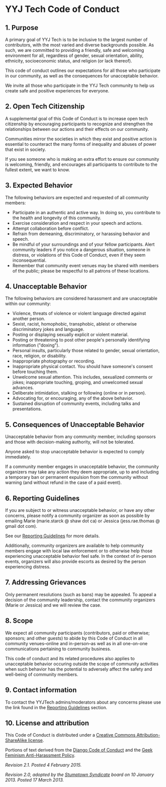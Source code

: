 
# YYJ Tech Code of Conduct

## 1\. Purpose

A primary goal of YYJ Tech is to be inclusive to the largest number of contributors, with the most varied and diverse backgrounds possible. As such, we are committed to providing a friendly, safe and welcoming environment for all, regardless of gender, sexual orientation, ability, ethnicity, socioeconomic status, and religion (or lack thereof).

This code of conduct outlines our expectations for all those who participate in our community, as well as the consequences for unacceptable behavior.

We invite all those who participate in the YYJ Tech community to help us create safe and positive experiences for everyone.

## 2\. Open Tech Citizenship

A supplemental goal of this Code of Conduct is to increase open tech citizenship by encouraging participants to recognize and strengthen the relationships between our actions and their effects on our community.

Communities mirror the societies in which they exist and positive action is essential to counteract the many forms of inequality and abuses of power that exist in society.

If you see someone who is making an extra effort to ensure our community is welcoming, friendly, and encourages all participants to contribute to the fullest extent, we want to know.

## 3\. Expected Behavior

The following behaviors are expected and requested of all community members:

* Participate in an authentic and active way. In doing so, you contribute to the health and longevity of this community.
* Exercise consideration and respect in your speech and actions.
* Attempt collaboration before conflict.
* Refrain from demeaning, discriminatory, or harassing behavior and speech.
* Be mindful of your surroundings and of your fellow participants. Alert community leaders if you notice a dangerous situation, someone in distress, or violations of this Code of Conduct, even if they seem inconsequential.
* Remember that community event venues may be shared with members of the public; please be respectful to all patrons of these locations.

## 4\. Unacceptable Behavior

The following behaviors are considered harassment and are unacceptable within our community:

* Violence, threats of violence or violent language directed against another person.
* Sexist, racist, homophobic, transphobic, ableist or otherwise discriminatory jokes and language.
* Posting or displaying sexually explicit or violent material.
* Posting or threatening to post other people's personally identifying information ("doxing").
* Personal insults, particularly those related to gender, sexual orientation, race, religion, or disability.
* Inappropriate photography or recording.
* Inappropriate physical contact. You should have someone's consent before touching them.
* Unwelcome sexual attention. This includes, sexualized comments or jokes; inappropriate touching, groping, and unwelcomed sexual advances.
* Deliberate intimidation, stalking or following (online or in person).
* Advocating for, or encouraging, any of the above behavior.
* Sustained disruption of community events, including talks and presentations.

## 5\. Consequences of Unacceptable Behavior

Unacceptable behavior from any community member, including sponsors and those with decision-making authority, will not be tolerated.

Anyone asked to stop unacceptable behavior is expected to comply immediately.

If a community member engages in unacceptable behavior, the community organizers may take any action they deem appropriate, up to and including a temporary ban or permanent expulsion from the community without warning (and without refund in the case of a paid event).

## 6\. Reporting Guidelines

If you are subject to or witness unacceptable behavior, or have any other concerns, please notify a community organizer as soon as possible by emailing Marie (marie.starck @ shaw dot ca) or Jessica (jess.rae.thomas @ gmail dot com).

See our [Reporting Guidelines](https://github.com/yyjtech/code-of-conduct/blob/master/reporting_guidelines.md) for more details.

Additionally, community organizers are available to help community members engage with local law enforcement or to otherwise help those experiencing unacceptable behavior feel safe. In the context of in-person events, organizers will also provide escorts as desired by the person experiencing distress.

## 7\. Addressing Grievances

Only permanent resolutions (such as bans) may be appealed. To appeal a decision of the community leadership, contact the community organizers (Marie or Jessica) and we will review the case.

## 8\. Scope

We expect all community participants (contributors, paid or otherwise; sponsors; and other guests) to abide by this Code of Conduct in all community venues–online and in-person–as well as in all one-on-one communications pertaining to community business.

This code of conduct and its related procedures also applies to unacceptable behavior occuring outside the scope of community activities when such behavior has the potential to adversely affect the safety and well-being of community members.

## 9\. Contact information
To contact the YYJTech admins/moderators about any concerns please use the link found in the [Reporting Guidelines](https://github.com/yyjtech/code-of-conduct/blob/master/reporting_guidelines.md) section. 

## 10\. License and attribution

This Code of Conduct is distributed under a [Creative Commons Attribution-ShareAlike license][3].

Portions of text derived from the [Django Code of Conduct][4] and the [Geek Feminism Anti-Harassment Policy][5].

_Revision 2.1. Posted 4 February 2015._

_Revision 2.0, adopted by the [Stumptown Syndicate][6] board on 10 January 2013. Posted 17 March 2013._

[3]: http://creativecommons.org/licenses/by-sa/3.0/
[4]: https://www.djangoproject.com/conduct/
[5]: http://geekfeminism.wikia.com/wiki/Conference_anti-harassment/Policy
[6]: http://stumptownsyndicate.org
